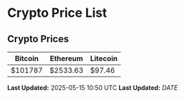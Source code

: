# Crypto Price List

## Crypto Prices
| Bitcoin | Ethereum | Litecoin |
| ------- | -------- | -------- |
| $101787 | $2533.63 | $97.46 |
**Last Updated:** 2025-05-15 10:50 UTC
**Last Updated:** $DATE$

